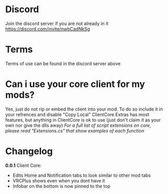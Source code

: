 # Discord
Join the discord server if you are not already in it
https://discord.com/invite/nwbCadNkSg

# Terms
Terms of use can be found in the discord server above

# Can i use your core client for my mods?
Yes, just do not rip or embed the client into your mod.
To do so include it in your refrences and disable "Copy Local"
ClientCore.Extras has most features, but anything in ClientCore is ok to use (just don't claim it as your own nor give the dlls away)
*For a full list of script extensions on core, please read "Extensions.cs" that show examples of each function*

# Changelog
**0.0.1**
 Client Core:
  - Edits Home and Notification tabs to look similar to other mod tabs
  - VRCPlus shows even when you dont have it
  - Infobar on the bottom is now pinned to the top
